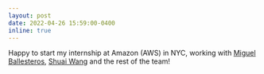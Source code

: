 ```yaml
---
layout: post
date: 2022-04-26 15:59:00-0400
inline: true
---
```


Happy to start my internship at Amazon (AWS) in NYC, working with [Miguel Ballesteros](http://miguelballesteros.com/), [Shuai Wang](https://shuaiwang.net/) and the rest of the team!
